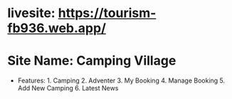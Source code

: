 # livesite: https://tourism-fb936.web.app/

# Site Name: Camping Village

- Features: 1. Camping 2. Adventer 3. My Booking 4. Manage Booking 5. Add New Camping 6. Latest News
